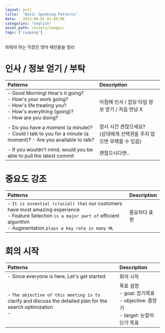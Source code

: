```yaml
---
layout: post
title:  "Basic Speaking Patterns"
date:   2022-08-01 01:00:00
categories: "english"
asset_path: /assets/images/
tags: ['coupang']
---
```


외워야 하는 직장인 영어 패턴들을 정리

# 인사 / 정보 얻기 / 부탁

| Patterns                                                                                                                                                    | Description                               |
|:------------------------------------------------------------------------------------------------------------------------------------------------------------|:------------------------------------------|
| - Good Morning! How's it going? <br/> - How's your work going? <br/> - How's life treating you?<br/> - How's everything (going)? <br/> - How are you doing? | 아침에 인사 / 잡담 타임 정보 얻기 / 처음 만남 X            |
| - Do you have a moment (a minute)? <br/> - Could I talk to you for a minute (a moment)? - Are you available to talk?                                        | 잠시 시간 괜찮으세요? <br/> (상대에게 선택권을 주지 않으면 무례할 수 있음) |
| - If you wouldn't mind, would you be able to pull the latest commit                                                                                         | 괜찮으시다면..                                  | 

# 중요도 강조

| Patterns                                                                                                                                                                                             | Description |
|:-----------------------------------------------------------------------------------------------------------------------------------------------------------------------------------------------------|:------------|
| - `It is essential (crucial) that` our customers have most amazing experience <br/> - Feature Selection `is a major part of` efficient algorithm <br/> - Augmentation `plays a key role in many ML`  | 중요하다 표현     |

# 회의 시작

| Patterns                                                                                                           | Description                                                                |
|:-------------------------------------------------------------------------------------------------------------------|:---------------------------------------------------------------------------|
| - Since everyone is here, Let's get started. <br/>                                                                 | 회의 시작                                                                      |
| - `The objective of this meeting is to` clarify and discuss the detailed plan for the search optimization <br/> -  | 목표 설정 <br/> - goal: 장기목표 <br/> - objective: 중장기 <br/> - target: 눈앞의 단기 목표  |
